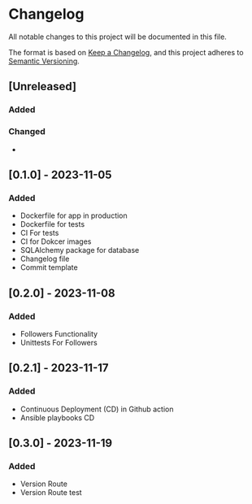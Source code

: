 # Changelog

All notable changes to this project will be documented in this file.

The format is based on [Keep a Changelog](https://keepachangelog.com/en/1.0.0/),
and this project adheres to [Semantic Versioning](https://semver.org/spec/v2.0.0.html).

## [Unreleased]

### Added


### Changed

-

## [0.1.0] - 2023-11-05

### Added

- Dockerfile for app in production
- Dockerfile for tests
- CI For tests
- CI for Dokcer images
- SQLAlchemy package for database
- Changelog file
- Commit template

## [0.2.0] - 2023-11-08

### Added

- Followers Functionality
- Unittests For Followers

## [0.2.1] - 2023-11-17

### Added
- Continuous Deployment (CD) in Github action
- Ansible playbooks CD

## [0.3.0] - 2023-11-19

### Added

- Version Route
- Version Route test